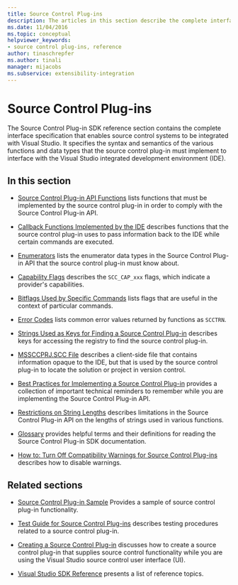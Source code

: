 ```yaml
---
title: Source Control Plug-ins
description: The articles in this section describe the complete interface specification that enables source control systems to be integrated with Visual Studio.
ms.date: 11/04/2016
ms.topic: conceptual
helpviewer_keywords:
- source control plug-ins, reference
author: tinaschrepfer
ms.author: tinali
manager: mijacobs
ms.subservice: extensibility-integration
---
```

# Source Control Plug-ins

The Source Control Plug-in SDK reference section contains the complete interface specification that enables source control systems to be integrated with Visual Studio. It specifies the syntax and semantics of the various functions and data types that the source control plug-in must implement to interface with the Visual Studio integrated development environment (IDE).

## In this section

- [Source Control Plug-in API Functions](../extensibility/source-control-plug-in-api-functions.md) lists functions that must be implemented by the source control plug-in in order to comply with the Source Control Plug-in API.

- [Callback Functions Implemented by the IDE](../extensibility/callback-functions-implemented-by-the-ide.md) describes functions that the source control plug-in uses to pass information back to the IDE while certain commands are executed.

- [Enumerators](../extensibility/enumerators.md) lists the enumerator data types in the Source Control Plug-in API that the source control plug-in must know about.

- [Capability Flags](../extensibility/capability-flags.md) describes the `SCC_CAP_xxx` flags, which indicate a provider's capabilities.

- [Bitflags Used by Specific Commands](../extensibility/bitflags-used-by-specific-commands.md) lists flags that are useful in the context of particular commands.

- [Error Codes](../extensibility/error-codes.md) lists common error values returned by functions as `SCCTRN`.

- [Strings Used as Keys for Finding a Source Control Plug-in](../extensibility/strings-used-as-keys-for-finding-a-source-control-plug-in.md) describes keys for accessing the registry to find the source control plug-in.

- [MSSCCPRJ.SCC File](../extensibility/mssccprj-scc-file.md) describes a client-side file that contains information opaque to the IDE, but that is used by the source control plug-in to locate the solution or project in version control.

- [Best Practices for Implementing a Source Control Plug-in](../extensibility/best-practices-for-implementing-a-source-control-plug-in.md) provides a collection of important technical reminders to remember while you are implementing the Source Control Plug-in API.

- [Restrictions on String Lengths](../extensibility/restrictions-on-string-lengths.md) describes limitations in the Source Control Plug-in API on the lengths of strings used in various functions.

- [Glossary](../extensibility/source-control-plug-in-glossary.md) provides helpful terms and their definitions for reading the Source Control Plug-in SDK documentation.

- [How to: Turn Off Compatibility Warnings for Source Control Plug-ins](../extensibility/how-to-turn-off-compatibility-warnings-for-source-control-plug-ins.md) describes how to disable warnings.

## Related sections

- [Source Control Plug-in Sample](https://www.microsoft.com/download/details.aspx?id=55984) Provides a sample of source control plug-in functionality.

- [Test Guide for Source Control Plug-ins](../extensibility/internals/test-guide-for-source-control-plug-ins.md) describes testing procedures related to a source control plug-in.

- [Creating a Source Control Plug-in](../extensibility/internals/creating-a-source-control-plug-in.md) discusses how to create a source control plug-in that supplies source control functionality while you are using the Visual Studio source control user interface (UI).

- [Visual Studio SDK Reference](../extensibility/visual-studio-sdk-reference.md) presents a list of reference topics.
